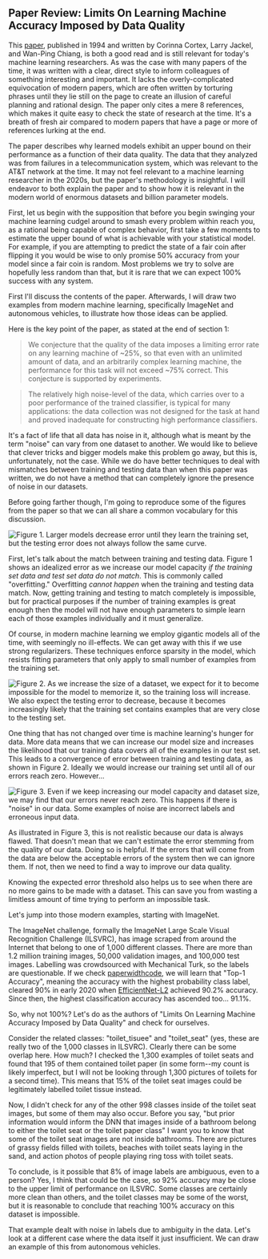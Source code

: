Paper Review: Limits On Learning Machine Accuracy Imposed by Data Quality
-------------------------------------------------------------------------

This
[paper](https://proceedings.neurips.cc/paper/1994/hash/1e056d2b0ebd5c878c550da6ac5d3724-Abstract.html),
published in 1994 and written by Corinna Cortex, Larry Jackel, and Wan-Ping Chiang, is both a good
read and is still relevant for today's machine learning researchers. As was the case with many
papers of the time, it was written with a clear, direct style to inform colleagues of something
interesting and important. It lacks the overly-complicated equivocation of modern papers, which are
often written by torturing phrases until they lie still on the page to create an illusion of careful
planning and rational design. The paper only cites a mere 8 references, which makes it quite easy to
check the state of research at the time. It's a breath of fresh air compared to modern papers that
have a page or more of references lurking at the end.

The paper describes why learned models exhibit an upper bound on their performance as a function of
their data quality.  The data that they analyzed was from failures in a telecommunication system,
which was relevant to the AT&T network at the time.  It may not feel relevant to a machine learning
researcher in the 2020s, but the paper's methodology is insightful. I will endeavor to both explain
the paper and to show how it is relevant in the modern world of enormous datasets and billion
parameter models.

First, let us begin with the supposition that before you begin swinging your machine learning cudgel
around to smash every problem within reach you, as a rational being capable of complex behavior,
first take a few moments to estimate the upper bound of what is achievable with your statistical
model. For example, if you are attempting to predict the state of a fair coin after flipping it you
would be wise to only promise 50% accuracy from your model since a fair coin is random. Most
problems we try to solve are hopefully less random than that, but it is rare that we can expect 100%
success with any system.

First I'll discuss the contents of the paper. Afterwards, I will draw two examples from modern
machine learning, specifically ImageNet and autonomous vehicles, to illustrate how those ideas can
be applied.

Here is the key point of the paper, as stated at the end of section 1:

> We conjecture that the quality of the data imposes a limiting error rate on any
learning machine of ~25%, so that even with an unlimited amount of data, and an
arbitrarily complex learning machine, the performance for this task will not exceed
~75% correct. This conjecture is supported by experiments.

> The relatively high noise-level of the data, which carries over to a poor performance
of the trained classifier, is typical for many applications: the data collection was
not designed for the task at hand and proved inadequate for constructing high
performance classifiers.

It's a fact of life that all data has noise in it, although what is meant by the term "noise" can
vary from one dataset to another. We would like to believe that clever tricks and bigger models make
this problem go away, but this is, unfortunately, not the case. While we do have better techniques
to deal with mismatches between training and testing data than when this paper was written, we do
not have a method that can completely ignore the presence of noise in our datasets.

Before going farther though, I'm going to reproduce some of the figures from the paper so that we
can all share a common vocabulary for this discussion.

<!-- Uses extention implicit_figures -->
![Figure 1. Larger models decrease error until they learn the training set, but the testing error does not
always follow the same curve.](figures/error_vs_capacity.png)

First, let's talk about the match between training and testing data. Figure 1 shows an idealized
error as we increase our model capacity *if the training set data and test set data do not match*.
This is commonly called "overfitting." Overfitting *cannot happen* when the training and testing
data match. Now, getting training and testing to match completely is impossible, but for practical
purposes if the number of training examples is great enough then the model will not have enough
parameters to simple learn each of those examples individually and it must generalize.

Of course, in modern machine learning we employ gigantic models all of the time, with seemingly no
ill-effects. We can get away with this if we use strong regularizers. These techniques enforce
sparsity in the model, which resists fitting parameters that only apply to small number of examples
from the training set.

![Figure 2. As we increase the size of a dataset, we expect for it to become impossible for the
model to memorize it, so the training loss will increase. We also expect the testing error to
decrease, because it becomes increasingly likely that the training set contains examples that are
very close to the testing set.](figures/error_vs_datasize.png)

One thing that has not changed over time is machine learning's hunger for data. More data means that
we can increase our model size and increases the likelihood that our training data covers all of the
examples in our test set. This leads to a convergence of error between training and testing data, as
shown in Figure 2. Ideally we would increase our training set until all of our errors reach zero.
However...

![Figure 3. Even if we keep increasing our model capacity and dataset size, we may find that our
errors never reach zero. This happens if there is "noise" in our data. Some examples of noise are
incorrect labels and erroneous input data.](figures/error_vs_noise.png)

As illustrated in Figure 3, this is not realistic because our data is always flawed. That doesn't
mean that we can't estimate the error stemming from the quality of our data. Doing so is helpful.
If the errors that will come from the data are below the acceptable errors of the system then we can
ignore them. If not, then we need to find a way to improve our data quality.

Knowing the expected error threshold also helps us to see when there are no more gains to be made
with a dataset. This can save you from wasting a limitless amount of time trying to perform an
impossible task.

Let's jump into those modern examples, starting with ImageNet.

The ImageNet challenge, formally the ImageNet Large Scale Visual Recognition Challenge (ILSVRC), has
image scraped from around the Internet that belong to one of 1,000 different classes. There are
more than 1.2 million training images, 50,000 validation images, and 100,000 test images. Labelling
was crowdsourced with Mechanical Turk, so the labels are questionable. If we check
[paperwidthcode](https://paperswithcode.com/sota/image-classification-on-imagenet), we will learn
that "Top-1 Accuracy", meaning the accuracy with the highest probability class label, cleared 90% in
early 2020 when [EfficientNet-L2](https://paperswithcode.com/paper/meta-pseudo-labels) achieved
90.2% accuracy. Since then, the highest classification accuracy has ascended too... 91.1%.

So, why not 100%? Let's do as the authors of "Limits On Learning Machine Accuracy Imposed by Data
Quality" and check for ourselves.

Consider the related classes: "toilet_tisuee" and "toilet_seat" (yes, these are really two of the
1,000 classes in ILSVRC). Clearly there can be some overlap here. How much? I checked the 1,300
examples of toilet seats and found that 195 of them contained toilet paper (in some form--my count
is likely imperfect, but I will not be looking through 1,300 pictures of toilets for a second time).
This means that 15% of the toilet seat images could be legitimately labelled toilet tissue instead.

Now, I didn't check for any of the other 998 classes inside of the toilet seat images, but some of
them may also occur. Before you say, "but prior information would inform the DNN that images inside
of a bathroom belong to either the toilet seat or the toilet paper class" I want you to know that
some of the toilet seat images are not inside bathrooms. There are pictures of grassy fields filled
with toilets, beaches with toilet seats laying in the sand, and action photos of people playing ring
toss with toilet seats.

To conclude, is it possible that 8% of image labels are ambiguous, even to a person? Yes, I think
that could be the case, so 92% accuracy may be close to the upper limit of performance on ILSVRC.
Some classes are certainly more clean than others, and the toilet classes may be some of the worst,
but it is reasonable to conclude that reaching 100% accuracy on this dataset is impossible.

That example dealt with noise in labels due to ambiguity in the data. Let's look at a different case
where the data itself it just insufficient. We can draw an example of this from autonomous vehicles.
